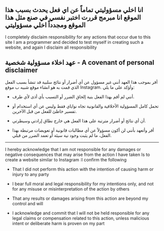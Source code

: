 انا اخلي مسؤوليتي تماماً عن اي فعل يحدث بسبب هذا الموقع
انا مبرمج قررت اختبر نفسي في صنع مثل هذا الموقع ومجدداً اخلي مسؤوليتي 
--------------------------------------------------------
I completely disclaim responsibility for any actions that occur due to this site
I am a programmer and decided to test myself in creating such a website, and again I disclaim all responsibility


عهد اخلاء مسؤولية شخصية - A covenant of personal disclaimer
----------------------------------
أقر بموجب هذا العهد أنني غير مسؤول عن أي أضرار أو نتائج سلبية قد تنشأ بسبب الفعل الذي قمت به هو انشاء موقع شبيه ب موقع Instagram. 
وأؤكد على ما يلي:

- أنني لم أقم بهذا الفعل بنية إلحاق الضرر أو التسبب بأي أذى لأي طرف.

- تحمل كامل المسؤولية الأخلاقية والقانونية تجاه نواياي فقط وليس عن أي استخدام أو تفسير خاطئ للفعل من قبل الآخرين.

- أن أي نتائج أو أضرار مترتبة على هذا الفعل هي خارج نطاق إرادتي وسيطرتي.

-  أقر وأتعهد بأنني لن أكون مسؤولاً عن أي مطالبات قانونية أو تعويضات مرتبطة بهذا الفعل، ما لم يثبت وجود نية سيئة أو تعمد الضرر من قبلي.

----------------------------------------------------------------------
I hereby acknowledge that I am not responsible for any damages or negative consequences that may arise from the action I have taken Is to create a website similar to Instagram
:I confirm the following


- That I did not perform this action with the intention of causing harm or injury to any party

- I bear full moral and legal responsibility for my intentions only, and not for any misuse or misinterpretation of the action by others

- That any results or damages arising from this action are beyond my control and will

- I acknowledge and commit that I will not be held responsible for any legal claims or compensation related to this action, unless malicious intent or deliberate harm is proven on my part
